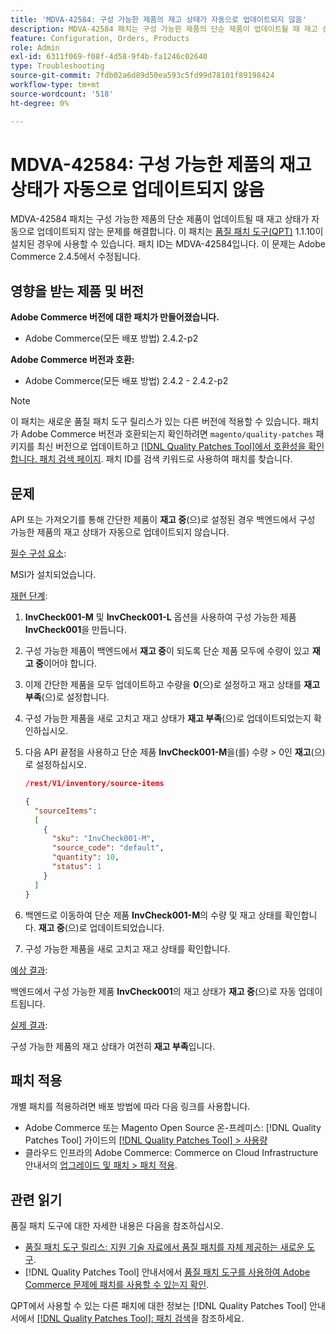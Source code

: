 ```yaml
---
title: 'MDVA-42584: 구성 가능한 제품의 재고 상태가 자동으로 업데이트되지 않음'
description: MDVA-42584 패치는 구성 가능한 제품의 단순 제품이 업데이트될 때 재고 상태가 자동으로 업데이트되지 않는 문제를 해결합니다. 이 패치는 [Quality Patches Tool (QPT)](https://experienceleague.adobe.com/en/docs/commerce-operations/tools/quality-patches-tool/quality-patches-tool-to-self-serve-quality-patches) 1.1.10이 설치된 경우 사용할 수 있습니다. 패치 ID는 MDVA-42584입니다. 이 문제는 Adobe Commerce 2.4.5에서 수정됩니다.
feature: Configuration, Orders, Products
role: Admin
exl-id: 6311f069-f08f-4d58-9f4b-fa1246c02640
type: Troubleshooting
source-git-commit: 7fdb02a6d89d50ea593c5fd99d78101f89198424
workflow-type: tm+mt
source-wordcount: '518'
ht-degree: 0%

---
```


# MDVA-42584: 구성 가능한 제품의 재고 상태가 자동으로 업데이트되지 않음

MDVA-42584 패치는 구성 가능한 제품의 단순 제품이 업데이트될 때 재고 상태가 자동으로 업데이트되지 않는 문제를 해결합니다. 이 패치는 [품질 패치 도구(QPT)](https://experienceleague.adobe.com/en/docs/commerce-operations/tools/quality-patches-tool/quality-patches-tool-to-self-serve-quality-patches) 1.1.10이 설치된 경우에 사용할 수 있습니다. 패치 ID는 MDVA-42584입니다. 이 문제는 Adobe Commerce 2.4.5에서 수정됩니다.

## 영향을 받는 제품 및 버전

**Adobe Commerce 버전에 대한 패치가 만들어졌습니다.**

* Adobe Commerce(모든 배포 방법) 2.4.2-p2

**Adobe Commerce 버전과 호환:**

* Adobe Commerce(모든 배포 방법) 2.4.2 - 2.4.2-p2

>[!NOTE]
>
>이 패치는 새로운 품질 패치 도구 릴리스가 있는 다른 버전에 적용할 수 있습니다. 패치가 Adobe Commerce 버전과 호환되는지 확인하려면 `magento/quality-patches` 패키지를 최신 버전으로 업데이트하고 [[!DNL Quality Patches Tool]에서 호환성을 확인합니다. 패치 검색 페이지](https://experienceleague.adobe.com/en/docs/commerce-operations/tools/quality-patches-tool/quality-patches-tool-to-self-serve-quality-patches). 패치 ID를 검색 키워드로 사용하여 패치를 찾습니다.

## 문제

API 또는 가져오기를 통해 간단한 제품이 **재고 중**(으)로 설정된 경우 백엔드에서 구성 가능한 제품의 재고 상태가 자동으로 업데이트되지 않습니다.

<u>필수 구성 요소</u>:

MSI가 설치되었습니다.

<u>재현 단계</u>:

1. **InvCheck001-M** 및 **InvCheck001-L** 옵션을 사용하여 구성 가능한 제품 **InvCheck001**&#x200B;을 만듭니다.
1. 구성 가능한 제품이 백엔드에서 **재고 중**&#x200B;이 되도록 단순 제품 모두에 수량이 있고 **재고 중**&#x200B;이어야 합니다.
1. 이제 간단한 제품을 모두 업데이트하고 수량을 **0**(으)로 설정하고 재고 상태를 **재고 부족**(으)로 설정합니다.
1. 구성 가능한 제품을 새로 고치고 재고 상태가 **재고 부족**(으)로 업데이트되었는지 확인하십시오.
1. 다음 API 끝점을 사용하고 단순 제품 **InvCheck001-M**&#x200B;을(를) 수량 > 0인 **재고**(으)로 설정하십시오.

   ```JSON
   /rest/V1/inventory/source-items
   
   {
     "sourceItems":
     [
       {
         "sku": "InvCheck001-M",
         "source_code": "default",
         "quantity": 10,
         "status": 1
       }
     ]
   }
   ```

1. 백엔드로 이동하여 단순 제품 **InvCheck001-M**&#x200B;의 수량 및 재고 상태를 확인합니다. **재고 중**(으)로 업데이트되었습니다.
1. 구성 가능한 제품을 새로 고치고 재고 상태를 확인합니다.

<u>예상 결과</u>:

백엔드에서 구성 가능한 제품 **InvCheck001**&#x200B;의 재고 상태가 **재고 중**(으)로 자동 업데이트됩니다.

<u>실제 결과</u>:

구성 가능한 제품의 재고 상태가 여전히 **재고 부족**&#x200B;입니다.

## 패치 적용

개별 패치를 적용하려면 배포 방법에 따라 다음 링크를 사용합니다.

* Adobe Commerce 또는 Magento Open Source 온-프레미스: [!DNL Quality Patches Tool] 가이드의 [[!DNL Quality Patches Tool] > 사용량](/help/tools/quality-patches-tool/usage.md)
* 클라우드 인프라의 Adobe Commerce: Commerce on Cloud Infrastructure 안내서의 [업그레이드 및 패치 > 패치 적용](https://experienceleague.adobe.com/docs/commerce-cloud-service/user-guide/develop/upgrade/apply-patches.html).

## 관련 읽기

품질 패치 도구에 대한 자세한 내용은 다음을 참조하십시오.

* [품질 패치 도구 릴리스: 지원 기술 자료에서 품질 패치를 자체 제공하는 새로운 도구](https://experienceleague.adobe.com/en/docs/commerce-operations/tools/quality-patches-tool/quality-patches-tool-to-self-serve-quality-patches).
* [!DNL Quality Patches Tool] 안내서에서 [품질 패치 도구를 사용하여 Adobe Commerce 문제에 패치를 사용할 수 있는지 확인](/help/tools/quality-patches-tool/patches-available-in-qpt/check-patch-for-magento-issue-with-magento-quality-patches.md).

QPT에서 사용할 수 있는 다른 패치에 대한 정보는 [!DNL Quality Patches Tool] 안내서에서 [[!DNL Quality Patches Tool]: 패치 검색](https://experienceleague.adobe.com/tools/commerce-quality-patches/index.html)을 참조하세요.
